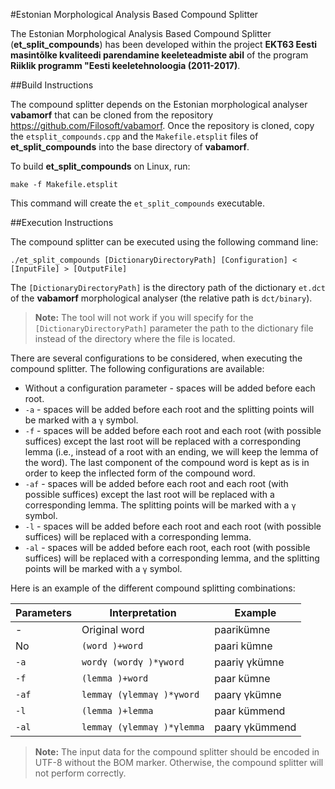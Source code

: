 #Estonian Morphological Analysis Based Compound Splitter

The Estonian Morphological Analysis Based Compound Splitter (**et_split_compounds**) has been developed within the project **EKT63 Eesti masintõlke kvaliteedi parendamine keeleteadmiste abil** of the program **Riiklik programm "Eesti keeletehnoloogia (2011-2017)**.

##Build Instructions

The compound splitter depends on the Estonian morphological analyser **vabamorf** that can be cloned from the repository https://github.com/Filosoft/vabamorf. Once the repository is cloned, copy the `etsplit_compounds.cpp` and the `Makefile.etsplit` files of **et_split_compounds** into the base directory of **vabamorf**.

To build **et_split_compounds** on Linux, run:
```
make -f Makefile.etsplit
```
This command will create the `et_split_compounds` executable.

##Execution Instructions

The compound splitter can be executed using the following command line:

```
./et_split_compounds [DictionaryDirectoryPath] [Configuration] < [InputFile] > [OutputFile]
```

The `[DictionaryDirectoryPath]` is the directory path of the dictionary `et.dct` of the **vabamorf** morphological analyser (the relative path is `dct/binary`).

> **Note:**
> The tool will not work if you will specify for the `[DictionaryDirectoryPath]` parameter the path to the dictionary file instead of the directory where the file is located.

There are several configurations to be considered, when executing the compound splitter. The following configurations are available:

- Without a configuration parameter - spaces will be added before each root.
- `-a` - spaces will be added before each root and the splitting points will be marked with a `γ` symbol.
- `-f` - spaces will be added before each root and each root (with possible suffices) except the last root will be replaced with a corresponding lemma (i.e., instead of a root with an ending, we will keep the lemma of the word). The last component of the compound word is kept as is in order to keep the inflected form of the compound word.
- `-af` - spaces will be added before each root and each root (with possible suffices) except the last root will be replaced with a corresponding lemma. The splitting points will be marked with a `γ` symbol.
- `-l` - spaces will be added before each root and each root (with possible suffices) will be replaced with a corresponding lemma.
- `-al` - spaces will be added before each root, each root (with possible suffices) will be replaced with a corresponding lemma, and the splitting points will be marked with a `γ` symbol.

Here is an example of the different compound splitting combinations:

| Parameters | Interpretation             | Example        |
| ---------- | -------------------------- | -------------- |
| \-         | Original word              | paarikümne     |
| No         | `(word )+word`             | paari kümne    |
| `-a`       | `wordγ (wordγ )*γword`     | paariγ γkümne  |
| `-f`       | `(lemma )+word`            | paar kümne     |
| `-af`      | `lemmaγ (γlemmaγ )*γword`  | paarγ γkümne   |
| `-l`       | `(lemma )+lemma`           | paar kümmend   |
| `-al`      | `lemmaγ (γlemmaγ )*γlemma` | paarγ γkümmend |

> **Note:**
> The input data for the compound splitter should be encoded in UTF-8 without the BOM marker. Otherwise, the compound splitter will not perform correctly.


